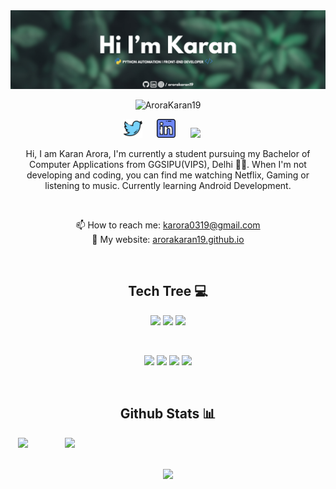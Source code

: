 <img src="https://github.com/AroraKaran19/AroraKaran19/blob/main/Assets/Banner.png" />

<br>

<p align="center"> <img src="https://komarev.com/ghpvc/?username=AroraKaran19" alt="AroraKaran19" /> </p>

<p align="center">
<a href="https://twitter.com/arorakaran19" target="_blank"><img height="30" src="https://raw.githubusercontent.com/AbhishekMaira10/AbhishekMaira10/master/Resources/png/twitter.png?raw=true" /></a>&nbsp;&nbsp;&nbsp;&nbsp;&nbsp;
<a href="https://www.linkedin.com/in/arorakaran19/" target="_blank"><img height="30" src="https://raw.githubusercontent.com/AbhishekMaira10/AbhishekMaira10/master/linkedin.png?raw=true" /></a>&nbsp;&nbsp;&nbsp;&nbsp;&nbsp;
<a href="https://www.instagram.com/arorakaran19/" target="_blank"><img height="30" src="https://raw.githubusercontent.com/rahuldkjain/github-profile-readme-generator/master/src/images/icons/Social/instagram.svg" /></a>&nbsp;&nbsp;&nbsp;&nbsp;&nbsp;

<br>

<p align="center">Hi, I am Karan Arora, I'm currently a student pursuing my Bachelor of Computer Applications from GGSIPU(VIPS), Delhi 🧑‍🎓. When I'm not developing and coding, you can find me watching Netflix, Gaming or listening to music. Currently learning Android Development.</p>

<br>
<div align="center">
  
 📫 How to reach me: [karora0319@gmail.com](mailto:karora0319@gmail.com) <br>
 🔗 My website: [arorakaran19.github.io](https://arorakaran19.github.io/)

</div>

<br>

<h2 align="center"> Tech Tree 💻</h2>
<p align="center"> <img src="https://img.shields.io/badge/python%20-%2314354C.svg?&style=for-the-badge&logo=python&logoColor=white"/> <img src="https://img.shields.io/badge/javascript%20-%23323330.svg?&style=for-the-badge&logo=javascript&logoColor=%23F7DF1E"/> <img src="https://img.shields.io/badge/html5%20-%23E34F26.svg?&style=for-the-badge&logo=html5&logoColor=white"/> </p>
<br>
<p align="center"><img src="https://img.shields.io/badge/c++%20-%2300599C.svg?&style=for-the-badge&logo=c%2B%2B&ogoColor=white"/> <img src="https://img.shields.io/badge/git%20-%23F05033.svg?&style=for-the-badge&logo=git&logoColor=white"/> <img src="https://img.shields.io/badge/css3-%231572B6.svg?style=for-the-badge&logo=css3&logoColor=white"/> <img src="https://img.shields.io/badge/java-%23ED8B00.svg?style=for-the-badge&logo=openjdk&logoColor=white"/> </p>

<br>

<h2 align="center"> Github Stats 📊 </h2>
<div style="display:inline-block;">
  &nbsp;&nbsp;
  <!-- <img src="https://github-readme-stats.vercel.app/api?username=AroraKaran19&theme=react&hide_border=true&include_all_commits=true&count_private=true" /> -->
  <img src="https://github-readme-stats.vercel.app/api?username=AroraKaran19&show_icons=true&theme=radical" />
  &nbsp;&nbsp;&nbsp;&nbsp;&nbsp;&nbsp;&nbsp;&nbsp;&nbsp;&nbsp;&nbsp;&nbsp;&nbsp;
  
  <img src="https://github-readme-stats.vercel.app/api/top-langs/?username=AroraKaran19&theme=react&hide_border=true&include_all_commits=true&count_private=true&layout=compact" />
</div>
<br>
<br>
<p align="center"> <img src="https://github-readme-streak-stats.herokuapp.com/?user=AroraKaran19&theme=react&hide_border=true" /> </p>
